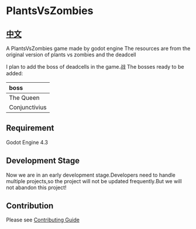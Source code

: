 # PlantsVsZombies

## [中文](./README-zh.md)

A PlantsVsZombies game made by godot engine
The resources are from the original version of plants vs zombies and the deadcell

I plan to add the boss of deadcells in the game.战
The bosses ready to be added:

|boss|
|:---|
|The Queen|
|Conjunctivius|

## Requirement

Godot Engine 4.3

## Development Stage

Now we are in an early development stage.Developers need to handle multiple projects,so the project will not be updated frequently.But we will not abandon this project!

## Contribution

Please see [Contributing Guide](./CONTRIBUTING.md)
